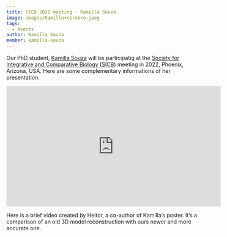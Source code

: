 ```yaml
---
title: SICB 2022 meeting - Kamilla Souza
image: images/Kamilla+cerebro.jpeg
tags:
  - events
author: Kamilla Souza
member: kamilla-souza
---
```


Our PhD student, [Kamilla Souza](kamilla-souza) will be participatig at the [Society for Integrative and Comparative Biology (SICB)](https://burkclients.com/sicb/meetings/2022/site/) meeting in 2022, Phoenix, Arizona, USA. Here are some complementary informations of her presentation.

<iframe width="560" height="315" src="https://www.youtube.com/embed/-C1S_U01IgI" title="YouTube video player" frameborder="0" allow="accelerometer; autoplay; clipboard-write; encrypted-media; gyroscope; picture-in-picture" allowfullscreen></iframe>

Here is a brief video created by Heitor, a co-author of Kamilla’s poster. It’s a comparison of an old 3D model reconstruction with ours newer and more accurate one.
